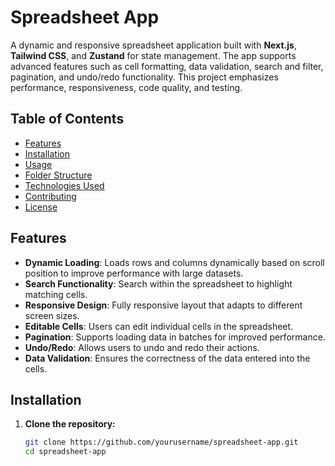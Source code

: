 # Spreadsheet App

A dynamic and responsive spreadsheet application built with **Next.js**, **Tailwind CSS**, and **Zustand** for state management. The app supports advanced features such as cell formatting, data validation, search and filter, pagination, and undo/redo functionality. This project emphasizes performance, responsiveness, code quality, and testing.

## Table of Contents

- [Features](#features)
- [Installation](#installation)
- [Usage](#usage)
- [Folder Structure](#folder-structure)
- [Technologies Used](#technologies-used)
- [Contributing](#contributing)
- [License](#license)

## Features

- **Dynamic Loading**: Loads rows and columns dynamically based on scroll position to improve performance with large datasets.
- **Search Functionality**: Search within the spreadsheet to highlight matching cells.
- **Responsive Design**: Fully responsive layout that adapts to different screen sizes.
- **Editable Cells**: Users can edit individual cells in the spreadsheet.
- **Pagination**: Supports loading data in batches for improved performance.
- **Undo/Redo**: Allows users to undo and redo their actions.
- **Data Validation**: Ensures the correctness of the data entered into the cells.

## Installation

1. **Clone the repository:**

   ```bash
   git clone https://github.com/yourusername/spreadsheet-app.git
   cd spreadsheet-app

